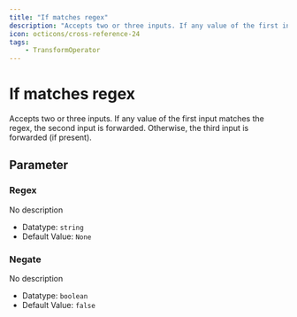 ```yaml
---
title: "If matches regex"
description: "Accepts two or three inputs. If any value of the first input matches the regex, the second input is forwarded. Otherwise, the third input is forwarded (if present)."
icon: octicons/cross-reference-24
tags: 
    - TransformOperator
---
```

# If matches regex
<!-- This file was generated - DO NOT CHANGE IT MANUALLY -->



Accepts two or three inputs. If any value of the first input matches the regex, the second input is forwarded. Otherwise, the third input is forwarded (if present).


## Parameter

### Regex

No description

- Datatype: `string`
- Default Value: `None`



### Negate

No description

- Datatype: `boolean`
- Default Value: `false`



